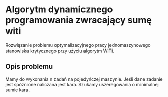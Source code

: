 # Algorytm dynamicznego programowania zwracający sumę witi
Rozwiązanie problemu optymalizacyjnego pracy jednomaszynowego stanowiska krytycznego przy użyciu algorytm WiTi.

## Opis problemu
Mamy do wykonania n zadań na pojedyńczej maszynie. Jeśli dane zadanie jest spóźnione naliczana jest kara.
Szukamy uszeregowania o minimalnej sumie kara.